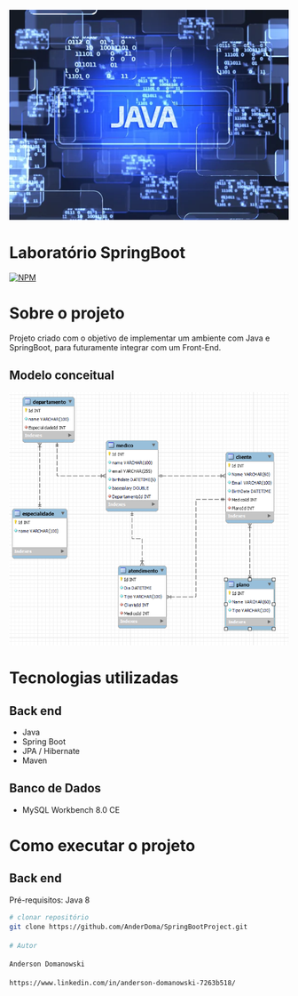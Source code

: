 ![Laboratório de Saúde](https://github.com/AnderDoma/images/blob/main/depositphotos_75664409-stock-photo-programming-concept.jpg)

# Laboratório SpringBoot
[![NPM](https://img.shields.io/npm/l/react)](https://github.com/AnderDoma/SpringBootProject/blob/main/Licence) 

# Sobre o projeto
Projeto criado com o objetivo de implementar um ambiente com Java e SpringBoot, para futuramente integrar com um Front-End.

## Modelo conceitual
![Modelo Conceitual](https://github.com/AnderDoma/images/blob/main/ML.PNG)

# Tecnologias utilizadas
## Back end
- Java
- Spring Boot
- JPA / Hibernate
- Maven

## Banco de Dados
- MySQL Workbench 8.0 CE

# Como executar o projeto

## Back end
Pré-requisitos: Java 8

```bash
# clonar repositório
git clone https://github.com/AnderDoma/SpringBootProject.git

# Autor

Anderson Domanowski

https://www.linkedin.com/in/anderson-domanowski-7263b518/

